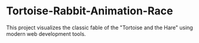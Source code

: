 # Tortoise-Rabbit-Animation-Race
This project visualizes the classic fable of the "Tortoise and the Hare" using modern web development tools.  
